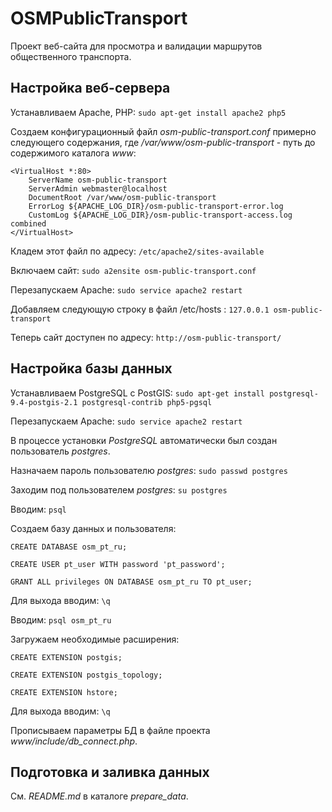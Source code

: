 # OSMPublicTransport
Проект веб-сайта для просмотра и валидации маршрутов общественного транспорта.

## Настройка веб-сервера
Устанавливаем Apache, PHP:
`sudo apt-get install apache2 php5`

Создаем конфигурационный файл *osm-public-transport.conf* примерно следующего содержания, где */var/www/osm-public-transport* - путь до содержимого каталога *www*:
```
<VirtualHost *:80>
	ServerName osm-public-transport
	ServerAdmin webmaster@localhost
	DocumentRoot /var/www/osm-public-transport
	ErrorLog ${APACHE_LOG_DIR}/osm-public-transport-error.log
	CustomLog ${APACHE_LOG_DIR}/osm-public-transport-access.log combined
</VirtualHost>
```
Кладем этот файл по адресу: `/etc/apache2/sites-available`

Включаем сайт:
`sudo a2ensite osm-public-transport.conf`

Перезапускаем Apache:
`sudo service apache2 restart`

Добавляем следующую строку в файл /etc/hosts :
`127.0.0.1 osm-public-transport`

Теперь сайт доступен по адресу:
`http://osm-public-transport/`

## Настройка базы данных
Устанавливаем PostgreSQL с PostGIS:
`sudo apt-get install postgresql-9.4-postgis-2.1 postgresql-contrib php5-pgsql`

Перезапускаем Apache:
`sudo service apache2 restart`

В процессе установки *PostgreSQL* автоматически был создан пользователь *postgres*.

Назначаем пароль пользователю *postgres*:
`sudo passwd postgres`

Заходим под пользователем *postgres*:
`su postgres`

Вводим:
`psql`

Создаем базу данных и пользователя:
```
CREATE DATABASE osm_pt_ru;

CREATE USER pt_user WITH password 'pt_password';

GRANT ALL privileges ON DATABASE osm_pt_ru TO pt_user;
```

Для выхода вводим:
`\q`

Вводим:
`psql osm_pt_ru`

Загружаем необходимые расширения:
```
CREATE EXTENSION postgis;

CREATE EXTENSION postgis_topology;

CREATE EXTENSION hstore;
```

Для выхода вводим:
`\q`

Прописываем параметры БД в файле проекта *www/include/db_connect.php*.

## Подготовка и заливка данных
См. *README.md* в каталоге *prepare_data*.
